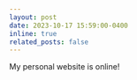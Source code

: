 ```yaml
---
layout: post
date: 2023-10-17 15:59:00-0400
inline: true
related_posts: false
---
```


My personal website is online!
